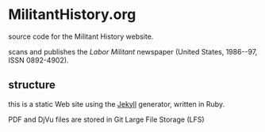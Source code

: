 # MilitantHistory.org

source code for the Militant History website.

scans and publishes the *Labor Militant* newspaper (United States, 1986--97, ISSN 0892-4902).

## structure

this is a static Web site using the [Jekyll](https://jekyllrb.com/) generator, written in Ruby.

PDF and DjVu files are stored in Git Large File Storage (LFS)
